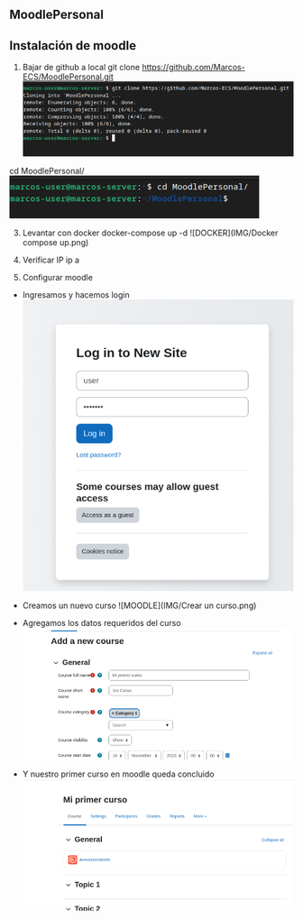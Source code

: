 ## MoodlePersonal
##  Instalación de moodle

1. Bajar de github a local
git clone https://github.com/Marcos-ECS/MoodlePersonal.git
 ![GITHUB](IMG/Clone.png)

cd MoodlePersonal/
![GITHUB2](IMG/CD.png)

3. Levantar con docker
docker-compose up -d
![DOCKER](IMG/Docker compose up.png)

4. Verificar IP
ip a

5. Configurar moodle

- Ingresamos y hacemos login
![MOODLE](IMG/Login.png)

- Creamos un nuevo curso
![MOODLE](IMG/Crear un curso.png)

- Agregamos los datos requeridos del curso
![MOODLE](IMG/EditarCurso.png)
  
- Y nuestro primer curso en moodle queda concluido
![MOODLE](IMG/Fin.png)
